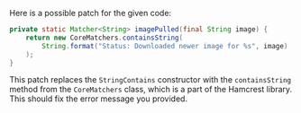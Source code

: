 Here is a possible patch for the given code:

```java
private static Matcher<String> imagePulled(final String image) {
    return new CoreMatchers.containsString(
        String.format("Status: Downloaded newer image for %s", image)
    );
}
```

This patch replaces the `StringContains` constructor with the `containsString` method from the `CoreMatchers` class, which is a part of the Hamcrest library. This should fix the error message you provided.